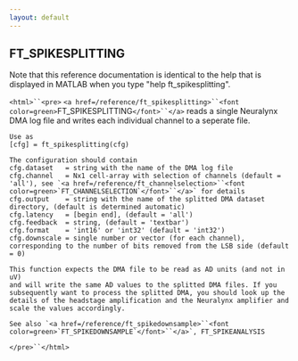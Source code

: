 ```yaml
---
layout: default
---
```


##  FT_SPIKESPLITTING

Note that this reference documentation is identical to the help that is displayed in MATLAB when you type "help ft_spikesplitting".

`<html>``<pre>`
    `<a href=/reference/ft_spikesplitting>``<font color=green>`FT_SPIKESPLITTING`</font>``</a>` reads a single Neuralynx DMA log file and writes each
    individual channel to a seperate file.
 
    Use as
    [cfg] = ft_spikesplitting(cfg)
 
    The configuration should contain
    cfg.dataset   = string with the name of the DMA log file
    cfg.channel   = Nx1 cell-array with selection of channels (default = 'all'), see `<a href=/reference/ft_channelselection>``<font color=green>`FT_CHANNELSELECTION`</font>``</a>` for details
    cfg.output    = string with the name of the splitted DMA dataset directory, (default is determined automatic)
    cfg.latency   = [begin end], (default = 'all')
    cfg.feedback  = string, (default = 'textbar')
    cfg.format    = 'int16' or 'int32' (default = 'int32')
    cfg.downscale = single number or vector (for each channel), corresponding to the number of bits removed from the LSB side (default = 0)
 
    This function expects the DMA file to be read as AD units (and not in uV)
    and will write the same AD values to the splitted DMA files. If you
    subsequently want to process the splitted DMA, you should look up the
    details of the headstage amplification and the Neuralynx amplifier and
    scale the values accordingly.
 
    See also `<a href=/reference/ft_spikedownsample>``<font color=green>`FT_SPIKEDOWNSAMPLE`</font>``</a>`, FT_SPIKEANALYSIS
`</pre>``</html>`

